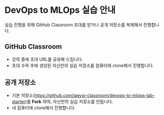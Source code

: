 # DevOps to MLOps 실습 안내

실습 진행을 위해 GitHub Classroom 초대를 받거나 공개 저장소를 복제해서 진행합니다.

## GitHub Classroom

- 강의 중에 초대 URL를 공유해 드립니다.
- 초대 수락 후에 생성된 자신만의 실습 저장소를 컴퓨터에 clone해서 진행합니다.

## 공개 저장소

- 기본 저장소(https://github.com/jaeyoi-classroom/devops-to-mlops-lab-starter)를 **Fork** 하여, 자신만의 실습 저장소를 만듭니다.
- 내 컴퓨터에 clone해서 진행합니다.